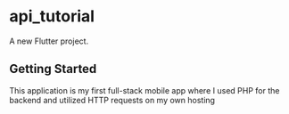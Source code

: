 # api_tutorial

A new Flutter project.

## Getting Started

This application is my first full-stack mobile app where I used PHP for the backend and utilized HTTP requests on my own hosting
